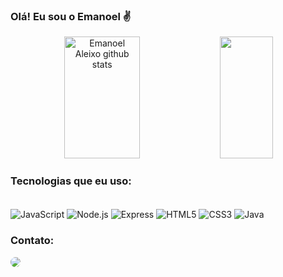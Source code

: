 ### Olá! Eu sou o Emanoel ✌️

<div align="center">  
  <img width="49%" height="195px" src="https://github-readme-stats.vercel.app/api?username=emanoelaleixo&show_icons=true&count_private=true&hide_border=true&title_color=00ced1&icon_color=00ced1&text_color=48d1cc&bg_color=0d1117" alt="Emanoel Aleixo github stats" /> 
  <img width="41%" height="195px" src="https://github-readme-stats.vercel.app/api/top-langs/?username=emanoelaleixo&layout=compact&hide_border=true&title_color=00ced1&text_color=00ced1&bg_color=0d1117" />
</div>

### Tecnologias que eu uso:

<div style="display:inline_block"><br/>
 <img align="center" alt="JavaScript" src="https://img.shields.io/badge/JavaScript-F7DF1E?style=for-the-badge&logo=javascript&logoColor=black">
 <img align="center" alt="Node.js" src="https://img.shields.io/badge/Node.js-43853D?style=for-the-badge&logo=node.js&logoColor=white">
 <img align="center" alt="Express" src="https://img.shields.io/badge/Express.js-404D59?style=for-the-badge">
 <img align="center" alt="HTML5" src="https://img.shields.io/badge/HTML5-E34F26?style=for-the-badge&logo=html5&logoColor=white">
 <img align="center" alt="CSS3" src="https://img.shields.io/badge/CSS3-1572B6?style=for-the-badge&logo=css3&logoColor=white">
<img align="center" alt="Java" src="https://img.shields.io/badge/java-%23ED8B00.svg?style=for-the-badge&logo=openjdk&logoColor=white)">
 
 ### Contato:
<div> 
<a href="https://www.linkedin.com/in/emanoel-aleixo/" target="_blank"><img src="https://img.shields.io/badge/-LinkedIn-%230077B5?style=for-the-badge&logo=linkedin&logoColor=white" style="border-radius: 30px" target="_blank"></a> 
 </div>
